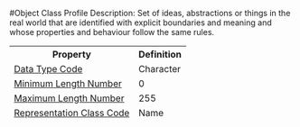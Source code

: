 #Object Class Profile
Description: Set of ideas, abstractions or things in the real world that are identified with explicit boundaries and meaning and whose properties and behaviour follow the same rules.<table><thead><tr><th scope='col'>Property</th><th scope='col'>Definition</th></tr><tr><td><a href='DataTypeCode.md'>Data Type Code</a></td><td>Character</td></tr><tr><td><a href='MinimumLengthNumber.md'>Minimum Length Number</a></td><td>0</td></tr><tr><td><a href='MaximumLengthNumber.md'>Maximum Length Number</a></td><td>255</td></tr><tr><td><a href='RepresentationClassCode.md'>Representation Class Code</a></td><td>Name</td></tr></table>